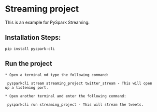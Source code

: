# Streaming project

This is an example for PySpark Streaming.

## Installation Steps:

    pip install pyspark-cli

## Run the project

    * Open a terminal nd type the following command:

     pysparkcli stream streaming_project twitter_stream - This will open up a listening port.

    * Open another terminal and enter the following command:

     pysparkcli run streaming_project - This will stream the tweets.
        
